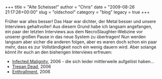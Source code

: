 +++
title = "Alte Scheisse!"
author = "Chris"
date = "2009-08-26 21:17:26+00:00"
slug = "oldschool"
category = "blog"
legacy = true
+++

Früher war alles besser! Das Haar war dichter, der Metal besser und unsere Interviews gehaltvoller! Aus diesem Grund habe ich langsam angefangen, ein paar der letzten Interviews aus dem NecroSlaughter-Webzine vor unserer großen Pause in das neue System zu übertragen! Nun werden langsam aber sicher die anderen folgen, aber es waren doch schon ein paar mehr, dass es zur Vollständigkeit noch ein wenig dauern wird. Aber solange könnt ihr euch an den bisherigen Interviews erfreuen:



<ul>	<li><a href="http://necroslaughter.de/2006/07/infected-malignity-devourment-lasst-grusen/">Infected Malignity</a>, 2006 - die sich leider mittlerweile aufgelöst haben...</li><li><a href="http://necroslaughter.de/2006/08/trepan-dead-niemand-schlaft-mit-niemanden/">Trepan Dead</a>, 2006</li><li><a href="http://necroslaughter.de/2006/09/enthrallment-more-brutal-more-gore-more-sick/">Enthrallment</a>, 2006</li></ul>
